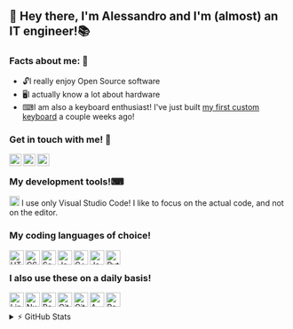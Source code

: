 ## 👋 Hey there, I'm Alessandro and I'm (almost) an IT engineer!📚

### Facts about me: 🍏
 - 🔓I really enjoy Open Source software 
 - 🖥I actually know a lot about hardware 
 - ⌨I am also a keyboard enthusiast! I've just built <a target="_blank" href="https://i.imgur.com/GZh0dSU.jpg">my first custom keyboard</a> a couple weeks ago!

### Get in touch with me! 🤝
[<img align="left" target="_blank" alt="Telegram" width="22px" src="https://cdn.jsdelivr.net/npm/simple-icons@3.12.0/icons/telegram.svg">][telegram]
[<img align="left" target="_blank" alt="Instagram" width="22px" src="https://cdn.jsdelivr.net/npm/simple-icons@v3/icons/instagram.svg">][instagram]
[<img align="left" target="_blank" alt="LinkedIn" width="22px" src="https://cdn.jsdelivr.net/npm/simple-icons@v3/icons/linkedin.svg">][linkedin]
<br>

### My development tools!⌨
<img alt="Visual Studio Code" width="18px" src="https://cdn.jsdelivr.net/npm/simple-icons@3.12.0/icons/visualstudiocode.svg"> I use only Visual Studio Code! I like to focus on the actual code, and not on the editor.
<br>

### My coding languages of choice!
<img align="left" alt="HTML5" width="26px" src="https://cdn.jsdelivr.net/npm/simple-icons@3.12.0/icons/html5.svg">
<img align="left" alt="CSS3" width="26px" src="https://cdn.jsdelivr.net/npm/simple-icons@3.12.0/icons/css3.svg">
<img align="left" alt="Sass" width="26px" src="https://cdn.jsdelivr.net/npm/simple-icons@3.12.0/icons/sass.svg">
<img align="left" alt="JavaScript" width="26px" src="https://cdn.jsdelivr.net/npm/simple-icons@3.12.0/icons/javascript.svg">
<img align="left" alt="C++" width="26px" src="https://cdn.jsdelivr.net/npm/simple-icons@3.12.0/icons/cplusplus.svg">
<img align="left" alt="Java" width="26px" src="https://cdn.jsdelivr.net/npm/simple-icons@3.12.0/icons/java.svg">
<img align="left" alt="Python3" width="26px" src="https://cdn.jsdelivr.net/npm/simple-icons@3.12.0/icons/python.svg">
<br>

### I also use these on a daily basis!
<img align="left" alt="Linux" width="26px" src="https://cdn.jsdelivr.net/npm/simple-icons@3.12.0/icons/linux.svg">
<img align="left" alt="NumPy" width="26px" src="https://cdn.jsdelivr.net/npm/simple-icons@3.12.0/icons/numpy.svg">
<img align="left" alt="Pandas" width="26px" src="https://cdn.jsdelivr.net/npm/simple-icons@3.12.0/icons/pandas.svg">
<img align="left" alt="Git" width="26px" src="https://cdn.jsdelivr.net/npm/simple-icons@3.12.0/icons/git.svg">
<img align="left" alt="GitHub" width="26px" src="https://cdn.jsdelivr.net/npm/simple-icons@3.12.0/icons/github.svg">
<img align="left" alt="AWS" width="26px" src="https://cdn.jsdelivr.net/npm/simple-icons@3.12.0/icons/amazonaws.svg">
<img align="left" alt="Raspberry Pi" width="26px" src="https://cdn.jsdelivr.net/npm/simple-icons@3.12.0/icons/raspberrypi.svg">
<br>
<br>

<details>
  <summary>⚡ GitHub Stats</summary>

  <img align="left" alt="Scla's GitHub Stats" src="https://read-me-stats-sclafus.vercel.app/api?username=Sclafus&show_icons=true&hide_border=true&theme=vue-dark&count_private=true">

</details>

[linkedin]: https://www.linkedin.com/in/alessandro-sclafani-44b331144/
[instagram]: https://www.instagram.com/sclafus/
[telegram]: https://www.t.me/sclafus
